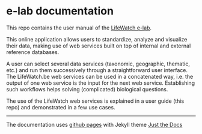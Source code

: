 # e-lab documentation

This repo contains the user manual of the [LifeWatch e-lab](https://www.lifewatch.be/data-services/).

This online application allows users to standardize, analyze and visualize their data, making use of web services built on top of internal and external reference databases. 

A user can select several data services (taxonomic, geographic, thematic, etc.) and run them successively through a straightforward user interface. The LifeWatch.be web services can be used in a concatenated way, i.e. the output of one web service is the input for the next web service. Establishing such workflows helps solving (complicated) biological questions.

The use of the LifeWatch web services is explained in a user guide (this repo) and demonstrated in a few use cases.

----
The documentation uses [github pages](https://docs.github.com/en/pages) with Jekyll theme [Just the Docs](https://just-the-docs.github.io/just-the-docs/)

